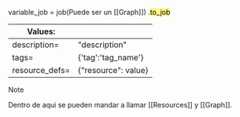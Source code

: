 

variable_job = job(Puede ser un [[Graph]]) .<font color="#000000"><span style="background:#fff88f">to_job </span></font>

| Values:        |                     |
| -------------- | ------------------- |
| description=   | "description"       |
| tags=          | {'tag':'tag_name'}  |
| resource_defs= | {"resource": value} |


>[!NOTE]
>Dentro de aqui se pueden mandar a llamar [[Resources]] y [[Graph]].

